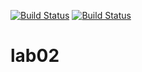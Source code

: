 [![Build Status](https://travis-ci.org/nmescv/lab04.svg?branch=master)](https://travis-ci.org/nmescv/lab04)
[![Build Status](https://travis-ci.org/nmescv/lab04.svg?branch=master)](https://travis-ci.org/nmescv/lab04)
# lab02
